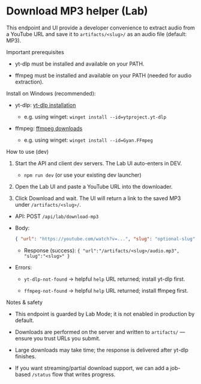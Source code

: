 # Download MP3 helper (Lab)

This endpoint and UI provide a developer convenience to extract audio from a
YouTube URL and save it to `artifacts/<slug>/` as an audio file (default: MP3).

Important prerequisites

- yt-dlp must be installed and available on your PATH.

- ffmpeg must be installed and available on your PATH (needed for audio extraction).

Install on Windows (recommended):

- yt-dlp: [yt-dlp installation](https://github.com/yt-dlp/yt-dlp#installation)
  - e.g. using winget: `winget install --id=ytproject.yt-dlp`

- ffmpeg: [ffmpeg downloads](https://ffmpeg.org/download.html)
  - e.g. using winget: `winget install --id=Gyan.FFmpeg`

How to use (dev)

1. Start the API and client dev servers. The Lab UI auto-enters in DEV.

   - `npm run dev` (or use your existing dev launcher)

2. Open the Lab UI and paste a YouTube URL into the downloader.

3. Click Download and wait. The UI will return a link to the saved MP3 under `/artifacts/<slug>/`.

- API: POST `/api/lab/download-mp3`

- Body:

  ```json
  { "url": "https://youtube.com/watch?v=...", "slug": "optional-slug", "opts": { "audio_format":"mp3", "audio_quality":"192" } }
  ```

  - Response (success): `{ "url":"/artifacts/<slug>/audio.mp3", "slug":"<slug>" }`
- Errors:

  - `yt-dlp-not-found` → helpful `help` URL returned; install yt-dlp first.

  - `ffmpeg-not-found` → helpful `help` URL returned; install ffmpeg first.

Notes & safety

- This endpoint is guarded by Lab Mode; it is not enabled in production by default.

- Downloads are performed on the server and written to `artifacts/` — ensure you trust URLs you submit.

- Large downloads may take time; the response is delivered after yt-dlp finishes.

- If you want streaming/partial download support, we can add a job-based `/status` flow that writes progress.
